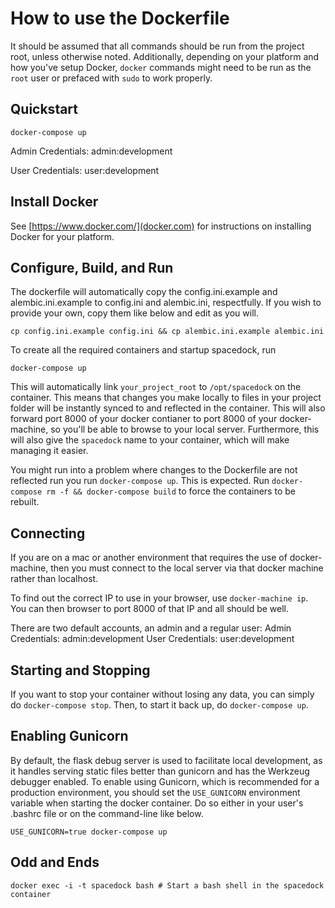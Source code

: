 # How to use the Dockerfile
It should be assumed that all commands should be run from the project root, unless otherwise noted.
Additionally, depending on your platform and how you've setup Docker, ```docker``` commands might need to be run as the ```root``` user or prefaced with ```sudo``` to work properly.

## Quickstart
```
docker-compose up
```
Admin Credentials: admin:development

User Credentials: user:development

## Install Docker
See [https://www.docker.com/](docker.com) for instructions on installing Docker for your platform.

## Configure, Build, and Run
The dockerfile will automatically copy the config.ini.example and alembic.ini.example to config.ini and alembic.ini, respectfully. If you wish to provide your own, copy them like below and edit as you will.
```
cp config.ini.example config.ini && cp alembic.ini.example alembic.ini
```

To create all the required containers and startup spacedock, run
```
docker-compose up
```
This will automatically link ```your_project_root``` to ```/opt/spacedock``` on the container.
This means that changes you make locally to files in your project folder will be instantly synced to and reflected in the container.
This will also forward port 8000 of your docker contianer to port 8000 of your docker-machine, so you'll be able to browse to your local server.
Furthermore, this will also give the ```spacedock``` name to your container, which will make managing it easier.

You might run into a problem where changes to the Dockerfile are not reflected run you run ```docker-compose up```. This is expected. Run ```docker-compose rm -f && docker-compose build``` to force the containers to be rebuilt.

## Connecting
If you are on a mac or another environment that requires the use of docker-machine, then you must connect to the local server via that docker machine rather than localhost.

To find out the correct IP to use in your browser, use ```docker-machine ip```. You can then browser to port 8000 of that IP and all should be well.

There are two default accounts, an admin and a regular user:
Admin Credentials: admin:development
User Credentials: user:development

## Starting and Stopping
If you want to stop your container without losing any data, you can simply do ```docker-compose stop```.
Then, to start it back up, do ```docker-compose up```.

## Enabling Gunicorn
By default, the flask debug server is used to facilitate local development, as it handles serving static files better than gunicorn and has the Werkzeug debugger enabled. To enable using Gunicorn, which is recommended for a production environment, you should set the ```USE_GUNICORN``` environment variable when starting the docker container. Do so either in your user's .bashrc file or on the command-line like below.

```
USE_GUNICORN=true docker-compose up
```

## Odd and Ends
```
docker exec -i -t spacedock bash # Start a bash shell in the spacedock container
```

